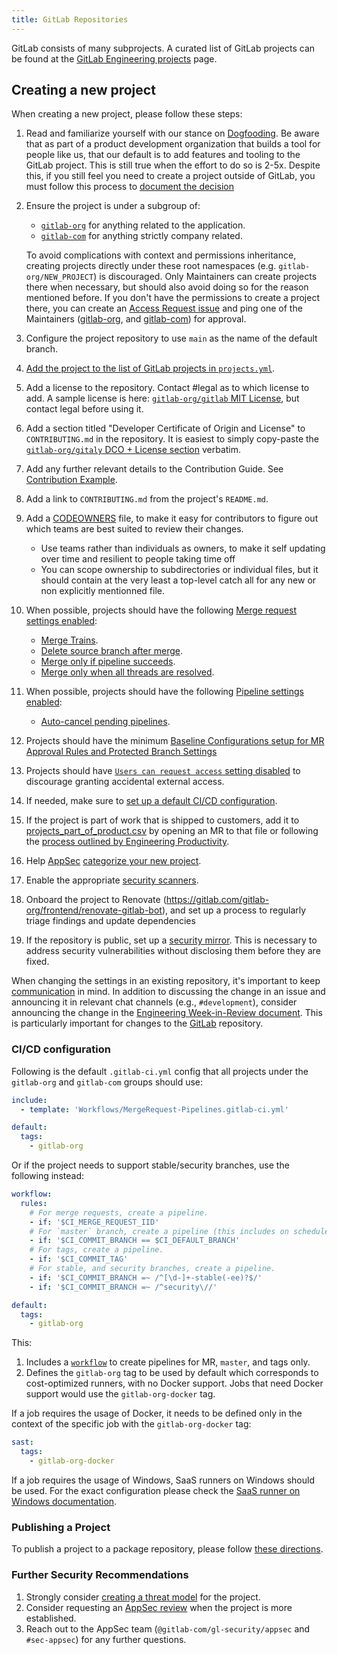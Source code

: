 ```yaml
---
title: GitLab Repositories
---
```


GitLab consists of many subprojects. A curated list of GitLab projects can be found at the [GitLab Engineering projects](/handbook/engineering/projects/) page.

## Creating a new project

When creating a new project, please follow these steps:

1. Read and familiarize yourself with our stance on [Dogfooding](/handbook/engineering/development/principles/#dogfooding). Be aware that as part of a product development organization that builds a tool for people like us, that our default is to add features and tooling to the GitLab project. This is still true when the effort to do so is 2-5x. Despite this, if you still feel you need to create a project outside of GitLab, you must follow this process to [document the decision](/handbook/product/product-processes/#dogfooding-process)
1. Ensure the project is under a subgroup of:
   * [`gitlab-org`](https://gitlab.com/gitlab-org) for anything related to the application.
   * [`gitlab-com`](https://gitlab.com/gitlab-com) for anything strictly company related.

   To avoid complications with context and permissions inheritance, creating projects directly under these root namespaces (e.g. `gitlab-org/NEW_PROJECT`) is discouraged. Only Maintainers can create projects there when necessary, but should also avoid doing so for the reason mentioned before.
   If you don't have the permissions to create a project there, you can create an [Access Request issue](/handbook/security/corporate/end-user-services/onboarding-access-requests/access-requests/#individual-or-bulk-access-request) and ping one of the Maintainers ([gitlab-org](https://gitlab.com/groups/gitlab-org/-/group_members?sort=access_level_desc), and [gitlab-com](https://gitlab.com/groups/gitlab-com/-/group_members?sort=access_level_desc)) for approval.
1. Configure the project repository to use `main` as the name of the default branch.
1. [Add the project to the list of GitLab projects in `projects.yml`](https://gitlab.com/gitlab-com/www-gitlab-com/blob/master/doc/projects.md).
1. Add a license to the repository. Contact #legal as to which license to add. A sample license is here: [`gitlab-org/gitlab` MIT License](https://gitlab.com/gitlab-org/gitlab/blob/master/LICENSE), but contact legal before using it.
1. Add a section titled "Developer Certificate of Origin and License" to `CONTRIBUTING.md` in the repository. It is easiest to simply copy-paste the [`gitlab-org/gitaly` DCO + License section](https://gitlab.com/gitlab-org/gitaly/-/blob/master/CONTRIBUTING.md#developer-certificate-of-origin-license) verbatim.
1. Add any further relevant details to the Contribution Guide. See [Contribution Example](https://gitlab.com/gitlab-org/gitlab/blob/master/CONTRIBUTING.md).
1. Add a link to `CONTRIBUTING.md` from the project's `README.md`.
1. Add a [CODEOWNERS](https://docs.gitlab.com/ee/user/project/codeowners/) file, to make it easy for contributors to figure out which teams are best suited to review their changes.
    * Use teams rather than individuals as owners, to make it self updating over time and resilient to people taking time off
    * You can scope ownership to subdirectories or individual files, but it should contain at the very least a top-level catch all for any new or non explicitly mentionned file.
1. When possible, projects should have the following [Merge request settings enabled](https://docs.gitlab.com/ee/user/project/settings/#delete-the-source-branch-on-merge-by-default):
    * [Merge Trains](https://docs.gitlab.com/ee/ci/pipelines/merge_trains.html).
    * [Delete source branch after merge](https://docs.gitlab.com/ee/user/project/settings/).
    * [Merge only if pipeline succeeds](https://docs.gitlab.com/ee/user/project/merge_requests/auto_merge.html).
    * [Merge only when all threads are resolved](https://docs.gitlab.com/ee/user/discussions/index.html#only-allow-merge-requests-to-be-merged-if-all-threads-are-resolved).
1. When possible, projects should have the following [Pipeline settings enabled](https://docs.gitlab.com/ee/ci/pipelines/settings.html):
    * [Auto-cancel pending pipelines](https://docs.gitlab.com/ee/ci/pipelines/settings.html#auto-cancel-pending-pipelines).
1. Projects should have the minimum [Baseline Configurations setup for MR Approval Rules and Protected Branch Settings](/handbook/security/standards/gitlab_projects_baseline_requirements/)
1. Projects should have [`Users can request access` setting disabled](https://docs.gitlab.com/ee/user/project/members/index.html#prevent-users-from-requesting-access-to-a-project) to discourage granting accidental external access.
1. If needed, make sure to [set up a default CI/CD configuration](#cicd-configuration).
1. If the project is part of work that is shipped to customers, add it to [projects_part_of_product.csv](https://gitlab.com/gitlab-data/analytics/blob/master/transform%2Fsnowflake-dbt%2Fdata%2Fprojects_part_of_product.csv) by opening an MR to that file or following the [process outlined by Engineering Productivity](/handbook/product/groups/product-analysis/engineering/dashboards).
1. Help [AppSec](/handbook/security/product-security/application-security/) [categorize your new project](/handbook/security/product-security/application-security/inventory.md#how-to-categorize-projects).
1. Enable the appropriate [security scanners](https://docs.gitlab.com/ee/user/application_security/).
1. Onboard the project to Renovate (https://gitlab.com/gitlab-org/frontend/renovate-gitlab-bot), and set up a process to regularly triage findings and update dependencies
1. If the repository is public, set up a [security mirror](https://gitlab.com/gitlab-org/release/docs/blob/master/general/security/mirrors.md).
   This is necessary to address security vulnerabilities without disclosing them before they are fixed.

When changing the settings in an existing repository, it's important to keep [communication](/handbook/engineering/engineering-comms/#communication) in mind. In addition to discussing the change in an issue and announcing it in relevant chat channels (e.g., `#development`), consider announcing the change in the [Engineering Week-in-Review document](/handbook/engineering/engineering-comms/#communication). This is particularly important for changes to the [GitLab](https://gitlab.com/gitlab-org/gitlab) repository.

### CI/CD configuration

Following is the default `.gitlab-ci.yml` config that all projects under the `gitlab-org` and `gitlab-com` groups should use:

``` yaml
include:
  - template: 'Workflows/MergeRequest-Pipelines.gitlab-ci.yml'

default:
  tags:
    - gitlab-org
```

Or if the project needs to support stable/security branches, use the following instead:

```yaml
workflow:
  rules:
    # For merge requests, create a pipeline.
    - if: '$CI_MERGE_REQUEST_IID'
    # For `master` branch, create a pipeline (this includes on schedules, pushes, merges, etc.).
    - if: '$CI_COMMIT_BRANCH == $CI_DEFAULT_BRANCH'
    # For tags, create a pipeline.
    - if: '$CI_COMMIT_TAG'
    # For stable, and security branches, create a pipeline.
    - if: '$CI_COMMIT_BRANCH =~ /^[\d-]+-stable(-ee)?$/'
    - if: '$CI_COMMIT_BRANCH =~ /^security\//'

default:
  tags:
    - gitlab-org
```

This:

1. Includes a [`workflow`](https://docs.gitlab.com/ee/ci/yaml/#workflowrules-templates) to create pipelines for MR, `master`, and tags only.
1. Defines the `gitlab-org` tag to be used by default which corresponds to cost-optimized runners, with no Docker support. Jobs that need Docker support would use the `gitlab-org-docker` tag.

If a job requires the usage of Docker, it needs to be defined only in the context of the specific job with the `gitlab-org-docker` tag:

``` yaml
sast:
  tags:
    - gitlab-org-docker
```

If a job requires the usage of Windows, SaaS runners on Windows should be used. For the exact configuration please check the [SaaS runner on Windows documentation](https://docs.gitlab.com/ee/ci/runners/hosted_runners/windows.html#machine-types-available-for-windows).

### Publishing a Project

To publish a project to a package repository, please follow [these directions](/handbook/engineering/developer-onboarding/#ruby-gems).

### Further Security Recommendations

1. Strongly consider [creating a threat model](/handbook/security/product-security/application-security/threat-modeling/howto/) for the project.
1. Consider requesting an [AppSec review](/handbook/security/product-security/application-security/appsec-reviews/) when the project is more established.
1. Reach out to the AppSec team (`@gitlab-com/gl-security/appsec` and `#sec-appsec`) for any further questions.
